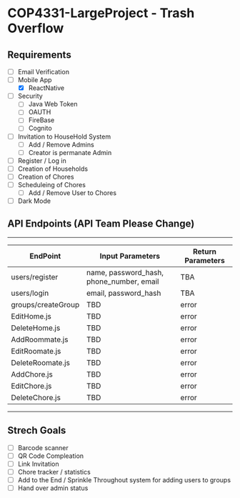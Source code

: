 # COP4331-LargeProject - Trash Overflow

## Requirements
- [ ] Email Verification
- [ ] Mobile App
  - [x] ReactNative
- [ ] Security
  - [ ] Java Web Token
  - [ ] OAUTH
  - [ ] FireBase
  - [ ] Cognito
- [ ] Invitation to HouseHold System
  - [ ] Add / Remove Admins
  - [ ] Creator is permanate Admin
- [ ] Register / Log in
- [ ] Creation of Households
- [ ] Creation of Chores
- [ ] Scheduleing of Chores
  - [ ] Add / Remove User to Chores
- [ ] Dark Mode

## API Endpoints (API Team Please Change)

***

| EndPoint | Input Parameters | Return Parameters
| -------- | ---------------- | --------------
| users/register | name, password_hash, phone_number, email | TBA
| users/login | email, password_hash | TBA
| groups/createGroup | TBD | error
| EditHome.js | TBD | error
| DeleteHome.js | TBD | error
| AddRoommate.js | TBD | error
| EditRoomate.js | TBD | error
| DeleteRoomate.js | TBD | error
| AddChore.js | TBD | error
| EditChore.js | TBD | error
| DeleteChore.js | TBD | error

***

## Strech Goals
- [ ] Barcode scanner
- [ ] QR Code Compleation
- [ ] Link Invitation
- [ ] Chore tracker / statistics 
- [ ] Add to the End / Sprinkle Throughout system for adding users to groups
- [ ] Hand over admin status